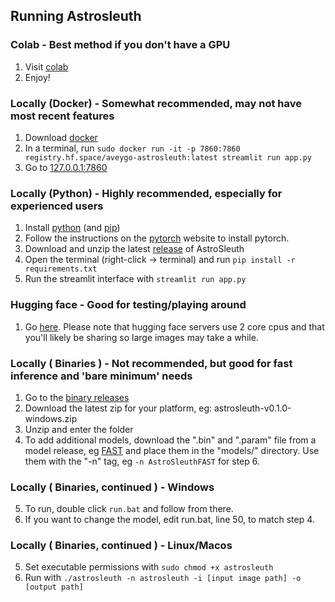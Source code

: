 ## Running Astrosleuth

### Colab - Best method if you don't have a GPU 
1. Visit [colab](https://colab.research.google.com/drive/1LxiNsnokF-6OmICSxWNvTeFEEZvRM2Lp?usp=sharing)
2. Enjoy!

### Locally (Docker) - Somewhat recommended, may not have most recent features
1. Download [docker](https://www.docker.com/products/docker-desktop/)
2. In a terminal, run ```sudo docker run -it -p 7860:7860 registry.hf.space/aveygo-astrosleuth:latest streamlit run app.py```
4. Go to [127.0.0.1:7860](http://127.0.0.1:7860)

### Locally (Python) - Highly recommended, especially for experienced users
1. Install [python](https://www.python.org/downloads/) (and [pip](https://phoenixnap.com/kb/install-pip-windows))
2. Follow the instructions on the [pytorch](https://pytorch.org/get-started/locally/) website to install pytorch.
3. Download and unzip the latest [release](https://github.com/Aveygo/AstroSleuth/archive/refs/heads/master.zip) of AstroSleuth
4. Open the terminal (right-click -> terminal) and run ```pip install -r requirements.txt```
5. Run the streamlit interface with ```streamlit run app.py```

### Hugging face - Good for testing/playing around
1. Go [here](https://huggingface.co/spaces/Aveygo/AstroSleuth). Please note that hugging face servers use 2 core cpus and that you'll likely be sharing so large images may take a while.

### Locally ( Binaries ) - Not recommended, but good for fast inference and 'bare minimum' needs
1. Go to the [binary releases](https://github.com/Aveygo/AstroSleuth/releases/tag/v0.1.0) 
2. Download the latest zip for your platform, eg: astrosleuth-v0.1.0-windows.zip
3. Unzip and enter the folder
4. To add additional models, download the ".bin" and ".param" file from a model release, eg [FAST](https://github.com/Aveygo/AstroSleuth/releases/tag/FAST)  and place them in the "models/" directory. Use them with the "-n" tag, eg ```-n AstroSleuthFAST``` for step 6.

### Locally ( Binaries, continued ) - Windows
5. To run, double click ```run.bat``` and follow from there.
6. If you want to change the model, edit run.bat, line 50, to match step 4.

### Locally ( Binaries, continued ) - Linux/Macos
5. Set executable permissions with ```sudo chmod +x astrosleuth```
6. Run with ```./astrosleuth -n astrosleuth -i [input image path] -o [output path]```
